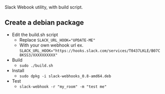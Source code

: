 Slack Webook utility, with build script.

## Create a debian package

* Edit the build.sh script 
  * Replace `SLACK_URL_HOOK="UPDATE-ME"`
  * With your own webhook url ex. `SLACK_URL_HOOK="https://hooks.slack.com/services/T0437LKLE/B07C8KSS3/XXXXXXXXXX"`
* Build 
  * `sudo ./build.sh`
* Install
  * `sudo dpkg -i slack-webhooks_0.8-amd64.deb`
* Test
  * `slack-webhook -r "my_room" -m "test me"`


